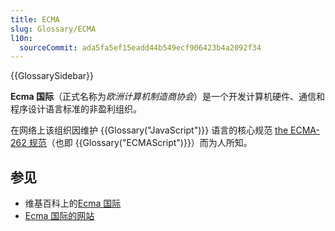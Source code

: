 ```yaml
---
title: ECMA
slug: Glossary/ECMA
l10n:
  sourceCommit: ada5fa5ef15eadd44b549ecf906423b4a2092f34
---
```


{{GlossarySidebar}}

**Ecma 国际**（正式名称为*欧洲计算机制造商协会*）是一个开发计算机硬件、通信和程序设计语言标准的非盈利组织。

在网络上该组织因维护 {{Glossary("JavaScript")}} 语言的核心规范 [the ECMA-262 规范](https://www.ecma-international.org/publications/standards/Ecma-262.htm)（也即 {{Glossary("ECMAScript")}}）而为人所知。

## 参见

- 维基百科上的[Ecma 国际](https://zh.wikipedia.org/wiki/Ecma国际)
- [Ecma 国际的网站](https://www.ecma-international.org/)
